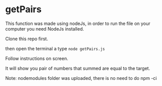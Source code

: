 # getPairs

This function was made using nodeJs, in order to run the file on your computer you need NodeJs installed. 

Clone this repo first.

then open the terminal a type <code>node getPairs.js</code>

Follow instructions on screen.

It will show you pair of numbers that summed are equal to the target.

Note: nodemodules folder was uploaded, there is no need to do npm -ci
